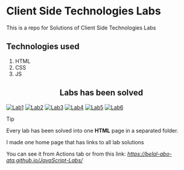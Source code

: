 # Client Side Technologies Labs

This is a repo for Solutions of Client Side Technologies Labs

## Technologies used

1. HTML
2. CSS
3. JS

 <div align='center'>
   <h2>Labs has been solved</h2>
 </div>
 
[![Lab1](https://img.shields.io/badge/Lab%201-blue)](https://github.com/Belal-Abo-Ata/JavaScript-Labs/tree/main/Lab_1)
[![Lab2](https://img.shields.io/badge/Lab%202-lime)](https://github.com/Belal-Abo-Ata/JavaScript-Labs/tree/main/Lab_2)
[![Lab3](https://img.shields.io/badge/Lab%203-green)](https://github.com/Belal-Abo-Ata/JavaScript-Labs/tree/main/Lab_3)
[![Lab4](https://img.shields.io/badge/Lab%204-red)](https://github.com/Belal-Abo-Ata/JavaScript-Labs/tree/main/Lab_4)
[![Lab5](https://img.shields.io/badge/Lab%205-yellow)](https://github.com/Belal-Abo-Ata/JavaScript-Labs/tree/main/Lab_5)
[![Lab6](https://img.shields.io/badge/Lab%206-blue)](https://github.com/Belal-Abo-Ata/JavaScript-Labs/tree/main/Lab_6)

> [!TIP]
> Every lab has been solved into one **HTML** page in a separated folder.
>
> I made one home page that has links to all lab solutions
>
> You can see it from Actions tab or from this link: *https://belal-abo-ata.github.io/JavaScript-Labs/*
